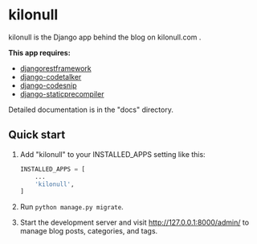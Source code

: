 kilonull
========

kilonull is the Django app behind the blog on kilonull.com .

**This app requires:**
* [djangorestframework](http://www.django-rest-framework.org/)
* [django-codetalker](https://github.com/vacuus/django-codetalker)
* [django-codesnip](https://github.com/vacuus/django-codesnip)
* [django-staticprecompiler](https://django-static-precompiler.readthedocs.io/en/stable/)

Detailed documentation is in the "docs" directory.

Quick start
-----------

1.  Add "kilonull" to your INSTALLED\_APPS setting like this:
    ```python
    INSTALLED_APPS = [
        ...
        'kilonull',
    ]
    ```

2.  Run `python manage.py migrate`.

3.  Start the development server and visit http://127.0.0.1:8000/admin/ to
    manage blog posts, categories, and tags.
